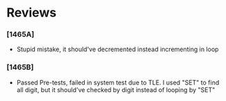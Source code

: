 # Reviews 

### [1465A] 
- Stupid mistake, it should've decremented instead incrementing in loop
### [1465B] 
- Passed Pre-tests, failed in system test due to TLE. I used "SET" to find all digit, but it should've checked by digit instead of looping by "SET"

[1462A]: <https://codeforces.com/contest/1465/problem/A>
[1462B]: <https://codeforces.com/contest/1465/problem/B>
